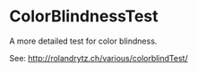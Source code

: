 ColorBlindnessTest
==================

A more detailed test for color blindness.

See: http://rolandrytz.ch/various/colorblindTest/
